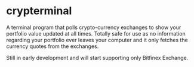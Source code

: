 # crypterminal
A terminal program that polls crypto-currency exchanges to show your portfolio value updated at all times.
Totally safe for use as no information regarding your portfolio ever leaves your computer and it only fetches the currency quotes from the exchanges.

Still in early development and will start supporting only Bitfinex Exchange.
